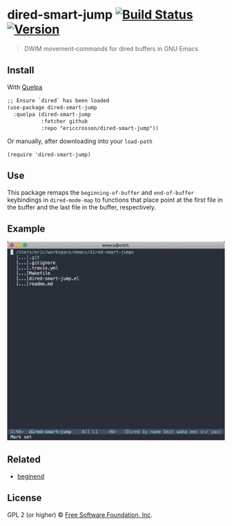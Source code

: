 # dired-smart-jump [![Build Status](https://travis-ci.org/EricCrosson/dired-smart-jump.svg?branch=master)](https://travis-ci.org/EricCrosson/dired-smart-jump) [![Version](https://img.shields.io/github/tag/EricCrosson/dired-smart-jump.svg)](https://github.com/EricCrosson/dired-smart-jump/releases)

> DWIM movement-commands for dired buffers in GNU Emacs

## Install

With [Quelpa](https://framagit.org/steckerhalter/quelpa)

``` {.sourceCode .lisp}
;; Ensure `dired` has been loaded
(use-package dired-smart-jump
  :quelpa (dired-smart-jump
           :fetcher github
           :repo "ericcrosson/dired-smart-jump"))
```

Or manually, after downloading into your `load-path`

``` {.sourceCode .lisp}
(require 'dired-smart-jump)
```

## Use

This package remaps the `beginning-of-buffer` and `end-of-buffer`
keybindings in `dired-mode-map` to functions that place point at the
first file in the buffer and the last file in the buffer,
respectively.

## Example

![Example](https://raw.githubusercontent.com/EricCrosson/dired-smart-jump/master/img/demo.gif)

## Related

- [beginend](https://github.com/DamienCassou/beginend)

## License

GPL 2 (or higher) © [Free Software Foundation, Inc](http://www.fsf.org/about).
